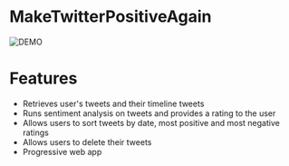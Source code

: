 # MakeTwitterPositiveAgain
![DEMO](demo.gif)

# Features
- Retrieves user's tweets and their timeline tweets
- Runs sentiment analysis on tweets and provides a rating to the user
- Allows users to sort tweets by date, most positive and most negative ratings
- Allows users to delete their tweets 
- Progressive web app
